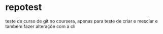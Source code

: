 # repotest
teste de curso de git no coursera, apenas para teste de criar e mesclar e tambem fazer alteraçõe com a cli
